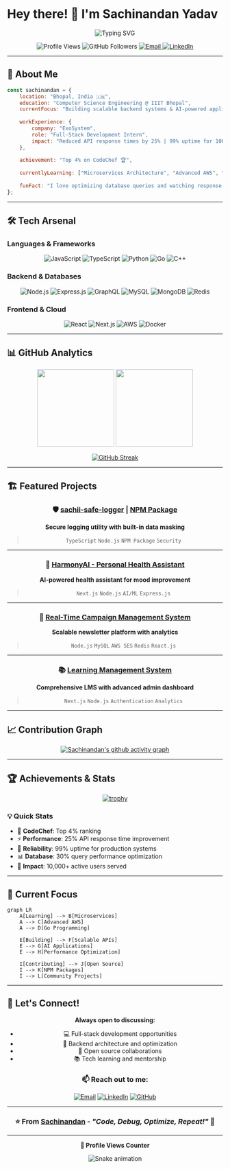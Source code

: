 # Hey there! 👋 I'm Sachinandan Yadav

<div align="center">
  
![Typing SVG](https://readme-typing-svg.herokuapp.com?font=Fira+Code&weight=600&size=28&pause=1000&color=00D4FF&center=true&vCenter=true&random=false&width=600&lines=Full-Stack+Developer+%F0%9F%9A%80;Backend+Systems+Architect+%E2%9A%99%EF%B8%8F;Problem+Solver+%F0%9F%A7%A9;Open+Source+Contributor+%F0%9F%8C%9F)

</div>

<div align="center">
  <img src="https://komarev.com/ghpvc/?username=sachinandan-05&label=Profile%20views&color=0e75b6&style=flat" alt="Profile Views" />
  <img src="https://img.shields.io/github/followers/sachinandan-05?label=Followers&style=social" alt="GitHub Followers" />
  <a href="mailto:sachinandan.priv05@gmail.com">
    <img src="https://img.shields.io/badge/Email-D14836?style=for-the-badge&logo=gmail&logoColor=white" alt="Email" />
  </a>
  <a href="https://linkedin.com/in/sachinandan">
    <img src="https://img.shields.io/badge/LinkedIn-0077B5?style=for-the-badge&logo=linkedin&logoColor=white" alt="LinkedIn" />
  </a>
</div>

---

## 🚀 About Me

```javascript
const sachinandan = {
    location: "Bhopal, India 🇮🇳",
    education: "Computer Science Engineering @ IIIT Bhopal",
    currentFocus: "Building scalable backend systems & AI-powered applications",
    
    workExperience: {
        company: "ExoSystem",
        role: "Full-Stack Development Intern",
        impact: "Reduced API response times by 25% | 99% uptime for 10K+ users"
    },
    
    achievement: "Top 4% on CodeChef 🏆",
    
    currentlyLearning: ["Microservices Architecture", "Advanced AWS", "Go"],
    
    funFact: "I love optimizing database queries and watching response times drop! ⚡"
};
```

---

## 🛠️ Tech Arsenal

### **Languages & Frameworks**
<div align="center">

![JavaScript](https://img.shields.io/badge/JavaScript-F7DF1E?style=for-the-badge&logo=javascript&logoColor=black)
![TypeScript](https://img.shields.io/badge/TypeScript-007ACC?style=for-the-badge&logo=typescript&logoColor=white)
![Python](https://img.shields.io/badge/Python-3776AB?style=for-the-badge&logo=python&logoColor=white)
![Go](https://img.shields.io/badge/Go-00ADD8?style=for-the-badge&logo=go&logoColor=white)
![C++](https://img.shields.io/badge/C++-00599C?style=for-the-badge&logo=cplusplus&logoColor=white)

</div>

### **Backend & Databases**
<div align="center">

![Node.js](https://img.shields.io/badge/Node.js-43853D?style=for-the-badge&logo=node.js&logoColor=white)
![Express.js](https://img.shields.io/badge/Express.js-404D59?style=for-the-badge&logo=express&logoColor=white)
![GraphQL](https://img.shields.io/badge/GraphQL-E10098?style=for-the-badge&logo=graphql&logoColor=white)
![MySQL](https://img.shields.io/badge/MySQL-00000F?style=for-the-badge&logo=mysql&logoColor=white)
![MongoDB](https://img.shields.io/badge/MongoDB-4EA94B?style=for-the-badge&logo=mongodb&logoColor=white)
![Redis](https://img.shields.io/badge/Redis-DC382D?style=for-the-badge&logo=redis&logoColor=white)

</div>

### **Frontend & Cloud**
<div align="center">

![React](https://img.shields.io/badge/React-20232A?style=for-the-badge&logo=react&logoColor=61DAFB)
![Next.js](https://img.shields.io/badge/Next.js-000000?style=for-the-badge&logo=nextdotjs&logoColor=white)
![AWS](https://img.shields.io/badge/AWS-232F3E?style=for-the-badge&logo=amazon-aws&logoColor=white)
![Docker](https://img.shields.io/badge/Docker-2496ED?style=for-the-badge&logo=docker&logoColor=white)

</div>

---

## 📊 GitHub Analytics

<div align="center">
  
<img height="180em" src="https://github-readme-stats.vercel.app/api?username=sachinandan-05&show_icons=true&theme=tokyonight&include_all_commits=true&count_private=true"/>
<img height="180em" src="https://github-readme-stats.vercel.app/api/top-langs/?username=sachinandan-05&layout=compact&langs_count=8&theme=tokyonight"/>

</div>

<div align="center">
  
[![GitHub Streak](https://github-readme-streak-stats.herokuapp.com/?user=sachinandan-05&theme=tokyonight)](https://git.io/streak-stats)

</div>

---

## 🏗️ Featured Projects

<div align="center">

### 🛡️ [sachii-safe-logger](https://github.com/sachii/sachii-safe-logger) | [NPM Package](https://npmjs.com/package/sachii-safe-logger)
**Secure logging utility with built-in data masking**
> `TypeScript` `Node.js` `NPM Package` `Security`

---

### 🤖 [HarmonyAI - Personal Health Assistant](https://github.com/sachii/harmonyai)
**AI-powered health assistant for mood improvement**
> `Next.js` `Node.js` `AI/ML` `Express.js`

---

### 📧 [Real-Time Campaign Management System](https://github.com/sachii/campaign-manager)
**Scalable newsletter platform with analytics**
> `Node.js` `MySQL` `AWS SES` `Redis` `React.js`

---

### 📚 [Learning Management System](https://github.com/sachii/lms-platform)
**Comprehensive LMS with advanced admin dashboard**
> `Next.js` `Node.js` `Authentication` `Analytics`

</div>

---

## 📈 Contribution Graph

<div align="center">
  
[![Sachinandan's github activity graph](https://github-readme-activity-graph.vercel.app/graph?username=sachinandan-05&theme=tokyo-night&hide_border=true)](https://github.com/sachinandan-05)

</div>

---

## 🏆 Achievements & Stats

<div align="center">

[![trophy](https://github-profile-trophy.vercel.app/?username=sachinandan-05&theme=tokyonight&no-frame=true&row=1&column=7)](https://github.com/sachinandan-05)

</div>

### 💡 Quick Stats
- 🎯 **CodeChef**: Top 4% ranking
- ⚡ **Performance**: 25% API response time improvement
- 🚀 **Reliability**: 99% uptime for production systems
- 📊 **Database**: 30% query performance optimization
- 👥 **Impact**: 10,000+ active users served

---

## 🎯 Current Focus

```mermaid
graph LR
    A[Learning] --> B[Microservices]
    A --> C[Advanced AWS]
    A --> D[Go Programming]
    
    E[Building] --> F[Scalable APIs]
    E --> G[AI Applications]
    E --> H[Performance Optimization]
    
    I[Contributing] --> J[Open Source]
    I --> K[NPM Packages]
    I --> L[Community Projects]
```

---

## 💬 Let's Connect!

<div align="center">
  
**Always open to discussing:**
- 💻 Full-stack development opportunities
- 🔧 Backend architecture and optimization
- 🚀 Open source collaborations
- 📚 Tech learning and mentorship

</div>

<div align="center">

### 📫 Reach out to me:

[![Email](https://img.shields.io/badge/sachinandan.priv05@gmail.com-D14836?style=for-the-badge&logo=gmail&logoColor=white)](mailto:sachinandan.priv05@gmail.com)
[![LinkedIn](https://img.shields.io/badge/LinkedIn-Connect-0077B5?style=for-the-badge&logo=linkedin&logoColor=white)](https://linkedin.com/in/sachinandan)
[![GitHub](https://img.shields.io/badge/Follow-100000?style=for-the-badge&logo=github&logoColor=white)](https://github.com/sachinandan-05)

</div>

---

<div align="center">
  
### ⭐ From [Sachinandan](https://github.com/sachinandan-05) - *"Code, Debug, Optimize, Repeat!"* 🔄

</div>

---

<div align="center">
  
**👀 Profile Views Counter**

![Snake animation](https://github.com/sachinandan-05/sachinandan-05/blob/output/github-contribution-grid-snake.svg)

</div>
